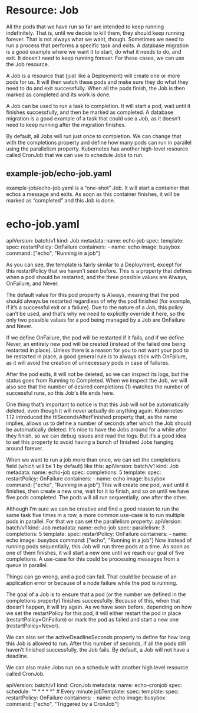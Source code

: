 # Resource: Job
All the pods that we have run so far are intended to keep running indefinitely. That is, until we decide to kill them, they should keep running forever. That is not always what we want, though. Sometimes we need to run a process that performs a specific task and exits. A database migration is a good example where we want it to start, do what it needs to do, and exit. It doesn’t need to keep running forever. For these cases, we can use the Job resource.

A Job is a resource that (just like a Deployment) will create one or more pods for us. It will then watch these pods and make sure they do what they need to do and exit successfully. When all the pods finish, the Job is then marked as completed and its work is done.


A Job can be used to run a task to completion. It will start a pod, wait until it finishes successfully, and then be marked as completed.
A database migration is a good example of a task that could use a Job, as it doesn’t need to keep running after the migration finishes.

By default, all Jobs will run just once to completion. We can change that with the completions property and define how many pods can run in parallel using the parallelism property.
Kubernetes has another high-level resource called CronJob that we can use to schedule Jobs to run.


## example-job/echo-job.yaml
example-job/echo-job.yaml  is a “one-shot” Job. It will start a container that echos a message and exits. As soon as this container finishes, it will be marked as “completed” and this Job is done.

# echo-job.yaml
apiVersion: batch/v1
kind: Job
metadata:
  name: echo-job
spec:
  template:
    spec:
      restartPolicy: OnFailure
      containers:
      - name: echo
        image: busybox
        command: ["echo", "Running in a job"]

As you can see, the template is fairly similar to a Deployment, except for this restartPolicy that we haven’t seen before. This is a property that defines when a pod should be restarted, and the three possible values are Always, OnFailure, and Never.

The default value for this pod property is Always, meaning that the pod should always be restarted regardless of why the pod finished (for example, if it’s a successful exit or a failure). Due to the nature of a Job, this policy can’t be used, and that’s why we need to explicitly override it here, so the only two possible values for a pod being managed by a Job are OnFailure and Never.

If we define OnFailure, the pod will be restarted if it fails, and if we define Never, an entirely new pod will be created (instead of the failed one being restarted in place). Unless there is a reason for you to not want your pod to be restarted in place, a good general rule is to always stick with OnFailure, as it will avoid the creation of unnecessary pods in case of failures.

After the pod exits, it will not be deleted, so we can inspect its logs, but the status goes from Running to Completed. When we inspect the Job, we will also see that the number of desired completions (1) matches the number of successful runs, so this Job's life ends here.

One thing that’s important to notice is that this Job will not be automatically deleted, even though it will never actually do anything again. Kubernetes 1.12 introduced the ttlSecondsAfterFinished property that, as the name implies, allows us to define a number of seconds after which the Job should be automatically deleted. It’s nice to have the Jobs around for a while after they finish, so we can debug issues and read the logs. But it’s a good idea to set this property to avoid having a bunch of finished Jobs hanging around forever.

When we want to run a job more than once, we can set the completions field (which will be 1 by default) like this:
apiVersion: batch/v1
kind: Job
metadata:
  name: echo-job
spec:
  completions: 5
  template:
    spec:
      restartPolicy: OnFailure
      containers:
      - name: echo
        image: busybox
        command: ["echo", "Running in a job"]
This will create one pod, wait until it finishes, then create a new one, wait for it to finish, and so on until we have five pods completed. The pods will all run sequentially, one after the other.

Although I’m sure we can be creative and find a good reason to run the same task five times in a row, a more common use-case is to run multiple pods in parallel. For that we can set the parallelism property:
apiVersion: batch/v1
kind: Job
metadata:
  name: echo-job
spec:
  parallelism: 3
  completions: 5
  template:
    spec:
      restartPolicy: OnFailure
      containers:
      - name: echo
        image: busybox
        command: ["echo", "Running in a job"]
Now instead of running pods sequentially, this Job will run three pods at a time. As soon as one of them finishes, it will start a new one until we reach our goal of five completions. A use-case for this could be processing messages from a queue in parallel.

Things can go wrong, and a pod can fail. That could be because of an application error or because of a node failure while the pod is running.

The goal of a Job is to ensure that a pod (or the number we defined in the completions property) finishes successfully. Because of this, when that doesn’t happen, it will try again. As we have seen before, depending on how we set the restartPolicy for this pod, it will either restart the pod in place (restartPolicy=OnFailure) or mark the pod as failed and start a new one (restartPolicy=Never).

We can also set the activeDeadlineSeconds property to define for how long this Job is allowed to run. After this number of seconds, if all the pods still haven’t finished successfully, the Job fails. By default, a Job will not have a deadline.

We can also make Jobs run on a schedule with another high level resource called CronJob.

apiVersion: batch/v1
kind: CronJob
metadata:
  name: echo-cronjob
spec:
  schedule: "* * * * *" # Every minute
  jobTemplate:
    spec:
      template:
        spec:
          restartPolicy: OnFailure
          containers:
          - name: echo
            image: busybox
            command: ["echo", "Triggered by a CronJob"]



